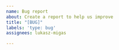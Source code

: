 ```yaml
---
name: Bug report
about: Create a report to help us improve
title: "[BUG]"
labels: 'type: bug'
assignees: lukasz-migas

---
```

